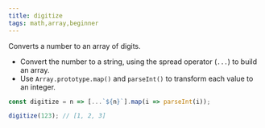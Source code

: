 ```yaml
---
title: digitize
tags: math,array,beginner
---
```


Converts a number to an array of digits.

- Convert the number to a string, using the spread operator (`...`) to build an array.
- Use `Array.prototype.map()` and `parseInt()` to transform each value to an integer.

```js
const digitize = n => [...`${n}`].map(i => parseInt(i));
```

```js
digitize(123); // [1, 2, 3]
```
